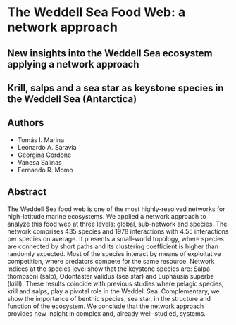 # The Weddell Sea Food Web: a network approach 

## New insights into the Weddell Sea ecosystem applying a network approach 

## Krill, salps and a sea star as keystone species in the Weddell Sea (Antarctica)

## Authors

 * Tomás I. Marina
 * Leonardo A. Saravia 
 * Georgina Cordone 
 * Vanesa Salinas 
 * Fernando R. Momo

## Abstract

The Weddell Sea food web is one of the most highly-resolved networks for high-latitude marine ecosystems. We applied a network approach to analyze this food web at three levels: global, sub-network and species. The network comprises 435 species and 1978 interactions with 4.55 interactions per species on average. It presents a small-world topology, where species are connected by short paths and its clustering coefficient is higher than randomly expected. Most of the species interact by means of exploitative competition, where predators compete for the same resource. Network indices at the species level show that the keystone species are: Salpa thompsoni (salp), Odontaster validus (sea star) and Euphausia superba (krill). These results coincide with previous studies where pelagic species, krill and salps, play a pivotal role in the Weddell Sea. Complementary, we show the importance of benthic species, sea star, in the structure and function of the ecosystem. We conclude that the network approach provides new insight in complex and, already well-studied, systems.